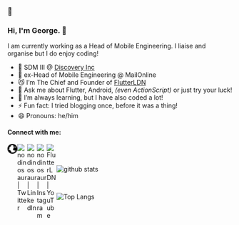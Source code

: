 ### 🌳
### Hi, I'm George. 👋

I am currently working as a Head of Mobile Engineering. I liaise and organise but I do enjoy coding!

- 🔭 SDM III @ [Discovery Inc](https://www.linkedin.com/company/discoveryinc/)
- 🔭 ex-Head of Mobile Engineering @ MailOnline
- 😼 I’m The Chief and Founder of [FlutterLDN](https://www.flutterldn.dev)
- 💬 Ask me about Flutter, Android, _(even ActionScript)_ or just try your luck!
- 🌱 I’m always learning, but I have also coded a lot!
- ⚡ Fun fact: I tried blogging once, before it was a thing!
- 😄 Pronouns: he/him

#### Connect with me:

[<img align="left" alt="georgemedve.com" width="22px" src="https://raw.githubusercontent.com/iconic/open-iconic/master/svg/globe.svg" />][website]
[<img align="left" alt="nodinosaur | Twitter" width="22px" src="https://cdn.jsdelivr.net/npm/simple-icons@v3/icons/twitter.svg" />][twitter]
[<img align="left" alt="nodinosaur | LinkedIn" width="22px" src="https://cdn.jsdelivr.net/npm/simple-icons@v3/icons/linkedin.svg" />][linkedin]
[<img align="left" alt="nodinosaur | Instagram" width="22px" src="https://cdn.jsdelivr.net/npm/simple-icons@v3/icons/instagram.svg" />][instagram]
[<img align="left" alt="FlutterLDN | YouTube" width="22px" src="https://cdn.jsdelivr.net/npm/simple-icons@v3/icons/youtube.svg" />][youtube]

<br />
<br />


![github stats](https://github-readme-stats.vercel.app/api?username=nodinosaur&count_private=true&show_icons=true&hide_border=false&theme=vue)

<br />

![Top Langs](https://github-readme-stats.vercel.app/api/top-langs/?username=nodinosaur&theme=vue)


[website]: http://www.georgemedve.com/
[twitter]: https://twitter.com/nodinosaur
[youtube]: https://www.youtube.com/channel/UC_a-vGdkAIRMKT1zzZ4I2ag
[instagram]: https://instagram.com/nodinosaur
[linkedin]: https://www.linkedin.com/in/georgemedve/


<!--
**nodinosaur/nodinosaur** is a ✨ _special_ ✨ repository because its `README.md` (this file) appears on your GitHub profile.

Here are some ideas to get you started:

- 🔭 I’m currently working on ...
- 🌱 I’m currently learning ...
- 👯 I’m looking to collaborate on ...
- 🤔 I’m looking for help with ...
- 💬 Ask me about ...
- 📫 How to reach me: ...
- 😄 Pronouns: ...
- ⚡ Fun fact: ...
-->
